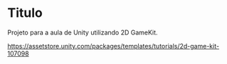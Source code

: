 # Titulo
Projeto para a aula de Unity utilizando 2D GameKit.

https://assetstore.unity.com/packages/templates/tutorials/2d-game-kit-107098
